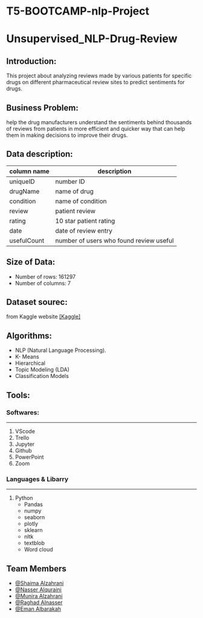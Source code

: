 # T5-BOOTCAMP-nlp-Project
# Unsupervised_NLP-Drug-Review

## Introduction:
This project about analyzing reviews made by various patients for specific drugs on different pharmaceutical review sites to predict sentiments for drugs.

## Business Problem:
help the drug manufacturers understand the sentiments behind thousands of reviews from patients in more efficient and quicker way that can help them in making decisions to improve their drugs.
 
## Data description:

| column name  | description |
| ------------- | ------------- |
| uniqueID    |   number ID  |
| drugName  | name of drug  |
| condition  | name of condition  |
| review  | patient review  |
| rating  | 10 star patient rating  |
| date  | date of review entry  |
| usefulCount  | number of users who found review useful  |

## Size of Data:
  - Number of rows: 161297
  - Number of columns: 7
## Dataset sourec:
from Kaggle website [[Kaggle]](https://www.kaggle.com/jessicali9530/kuc-hackathon-winter-2018)


## Algorithms:
- NLP (Natural Language Processing).
- K- Means
- Hierarchical
- Topic Modeling (LDA)
- Classification Models


## Tools:
### Softwares:
<hr>

1. VScode
2. Trello
3. Jupyter
4. Github
5. PowerPoint
6. Zoom

### Languages & Libarry
<hr>

1. Python
   - Pandas
   - numpy
   - seaborn
   - plotly
   - sklearn
   - nltk 
   - textblob
   - Word cloud


## Team Members
 - [@Shaima Alzahrani](https://github.com/shaimaalabedi)
 - [@Nasser Alquraini](https://github.com/NasserSH12) 
 - [@Munira Alzahrani](https://github.com/MuniraAlzhrani)
 - [@Raghad Alnasser](https://github.com/EngrRaghad)
 - [@Eman Albarakah](https://github.com/Eeeemsa)

